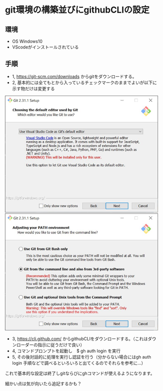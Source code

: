 # git環境の構築並びにgithubCLIの設定

## 環境
- OS Windows10
- VScodeがインストールされている

## 手順
- 1, https://git-scm.com/downloads からgitをダウンロードする。
- 2, 基本的には全てもとから入っているチェックマークのままでよいが以下に示す物だけは変更する

![Image 1](images/3.jpg)
![Image 1](images/5.jpg)

- 3, https://cli.github.com/ からgithubCLIをダウンロードする。（これはダウンローダーの指示に従うだけで良い）
- 4, コマンドプロンプトを起動し　$ gh auth login を実行
- 5, その後対話的に処理を実行し認証を行う（分からない場合にはgh auth login 手順などで調べるといろいろと出てくるのでそれらを参考に...）


これで基本的な設定は終了しgitならびにghコマンドが使えるようになります。

細かい点は気が向いたら追記するかも？
